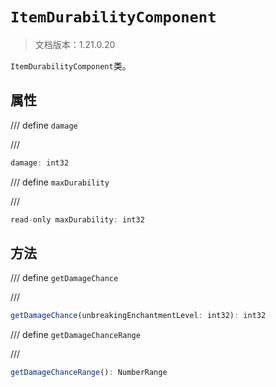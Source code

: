 # `ItemDurabilityComponent`

> 文档版本：1.21.0.20

`ItemDurabilityComponent`类。

## 属性

/// define
`damage`


///

```js
damage: int32
```


/// define
`maxDurability`


///

```js
read-only maxDurability: int32
```


## 方法

/// define
`getDamageChance`


///

```js
getDamageChance(unbreakingEnchantmentLevel: int32): int32
```


/// define
`getDamageChanceRange`


///

```js
getDamageChanceRange(): NumberRange
```

